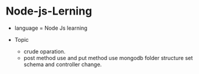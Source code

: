# Node-js-Lerning

- language = Node Js learning

- Topic 
    * crude oparation.
    * post method use and put method use mongodb folder structure set schema and controller change.  
  